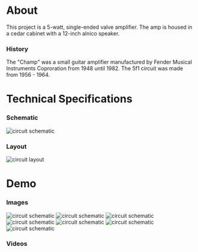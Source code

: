 # About

This project is a 5-watt, single-ended valve amplifier. The amp is housed in a cedar cabinet with a 12-inch alnico speaker.
### History

The "Champ" was a small guitar amplifier manufactured by Fender Musical Instruments Coproration from 1948 until 1982. The 5f1 circuit was made from 1956 - 1964. 
# Technical Specifications
### Schematic
![circuit schematic](https://github.com/apacific/5F1-Champ-Amp-Combo/blob/main/media/images/5f1_schematic.png?raw=true)
### Layout
![circuit layout](https://github.com/apacific/5F1-Champ-Amp-Combo/blob/main/media/images/5f1_layout.png?raw=true)

# Demo
### Images
![circuit schematic](https://github.com/apacific/5F1-Champ-Amp-Combo/blob/main/media/images/a.JPG?raw=true)
![circuit schematic](https://github.com/apacific/5F1-Champ-Amp-Combo/blob/main/media/images/b.JPG?raw=true)
![circuit schematic](https://github.com/apacific/5F1-Champ-Amp-Combo/blob/main/media/images/c.JPG?raw=true)
![circuit schematic](https://github.com/apacific/5F1-Champ-Amp-Combo/blob/main/media/images/d.JPG?raw=true)
![circuit schematic](https://github.com/apacific/5F1-Champ-Amp-Combo/blob/main/media/images/e.JPG?raw=true)
![circuit schematic](https://github.com/apacific/5F1-Champ-Amp-Combo/blob/main/media/images/f.JPG?raw=true)
![circuit schematic](https://github.com/apacific/5F1-Champ-Amp-Combo/blob/main/media/images/g.JPG?raw=true)
### Videos
